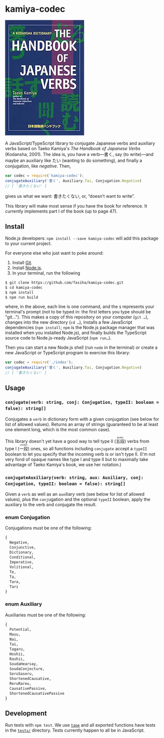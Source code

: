# kamiya-codec

![Taeko Kamiya's "The Handbook of Japanese Verbs" cover](kamiya-verbs-cover.jpg)

A JavaScript/TypeScript library to conjugate Japanese verbs and auxiliary verbs based on Taeko Kamiya's *The Handbook of Japanese Verbs* (Kodansha, 2001). The idea is, you have a verb—書く, say (to write)—and maybe an auxiliary like たい (wanting to do something), and finally a conjugation, like *negative*. Then,
```js
var codec = require('kamiya-codec');
conjugateAuxiliary('書く', Auxiliary.Tai, Conjugation.Negative)
// [ '書きたくない' ]
```
gives us what we want: 書きたくない, or, “doesn’t want to write”.

This library will make most sense if you have the book for reference. It currently implements part I of the book (up to page 47).

## Install

Node.js developers: `npm install --save kamiya-codec` will add this package to your current project.

For everyone else who just want to poke around:

1. Install [Git](https://git-scm.com/).
1. Install [Node.js](https://nodejs.org/).
1. In your terminal, run the following
```
$ git clone https://github.com/fasiha/kamiya-codec.git
$ cd kamiya-codec
$ npm install
$ npm run build
```
where, in the above, each line is one command, and the `$` represents your terminal's prompt (not to be typed in: the first letters you type should be "git…"). This makes a copy of this repository on your computer (`git …`), changes into the new directory (`cd …`), installs a few JavaScript dependencies (`npm install`; `npm` is the Node.js package manager that was installed when you installed Node.js), and finally builds the TypeScript source code to Node.js-ready JavaScript (`npm run…`).

Then you can start a new Node.js shell (run `node` in the terminal) or create a new JavaScript or TypeScript program to exercise this library:
```js
var codec = require('./index');
conjugateAuxiliary('書く', Auxiliary.Tai, Conjugation.Negative)
// [ '書きたくない' ]
```

## Usage

### `conjugate(verb: string, conj: Conjugation, typeII: boolean = false): string[]`

Conjugates a `verb` in dictionary form with a given conjugation (see below for list of allowed values). Returns an array of strings (guaranteed to be at least one element long, which is the most common case).

This library doesn't yet have a good way to tell type II (<ruby>五段<rt>godan</rt></ruby>) verbs from type I (<ruby>一段<rt>ichidan</rt></ruby>) ones, so all functions including `conjugate` accept a `typeII` boolean to let you specify that the incoming verb is or isn't type II. (I'm not very fond of opaque names like type I and type II but to maximally take advantage of Taeko Kamiya's book, we use her notation.)

### `conjugateAuxiliary(verb: string, aux: Auxiliary, conj: Conjugation, typeII: boolean = false): string[]`

Given a `verb` as well as an `aux`iliary verb (see below for list of allowed values), plus the `conj`ugation and the optional `typeII` boolean, apply the auxiliary to the verb and conjugate the result.

### enum Conjugation
Conjugations must be one of the following:
```
{
  Negative,
  Conjunctive,
  Dictionary,
  Conditional,
  Imperative,
  Volitional,
  Te,
  Ta,
  Tara,
  Tari
}
```

### enum Auxiliary 
Auxiliaries must be one of the following:
```
{
  Potential,
  Masu,
  Nai,
  Tai,
  Tagaru,
  Hoshii,
  Rashii,
  SoudaHearsay,
  SoudaConjecture,
  SeruSaseru,
  ShortenedCausative,
  ReruRareu,
  CausativePassive,
  ShortenedCausativePassive
}
```

## Development
Run tests with `npm test`. We use [`tape`](https://github.com/substack/tape) and all exported functions have tests in the [`tests/`](./tests) directory. Tests currently happen to all be in JavaScript.
